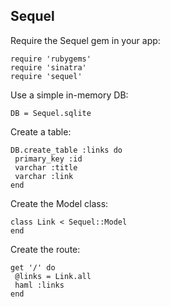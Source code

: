 Sequel
------

Require the Sequel gem in your app:

    require 'rubygems'
    require 'sinatra'
    require 'sequel'

Use a simple in-memory DB:

    DB = Sequel.sqlite

Create a table:

    DB.create_table :links do
     primary_key :id
     varchar :title
     varchar :link
    end

Create the Model class:

    class Link < Sequel::Model
    end

Create the route:
   
    get '/' do
     @links = Link.all
     haml :links
    end
